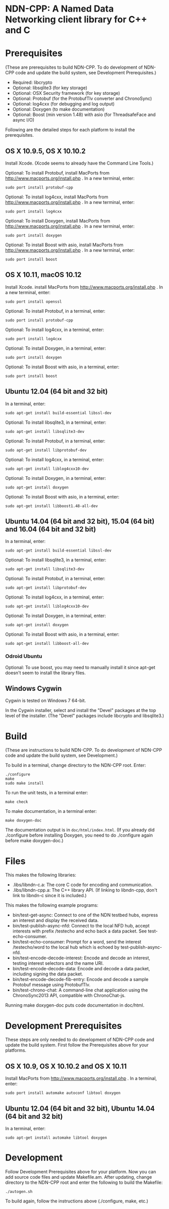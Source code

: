 NDN-CPP:  A Named Data Networking client library for C++ and C
==============================================================

Prerequisites
=============
(These are prerequisites to build NDN-CPP.  To do development of NDN-CPP code and update the build system,
 see Development Prerequisites.)

* Required: libcrypto
* Optional: libsqlite3 (for key storage)
* Optional: OSX Security framework (for key storage)
* Optional: Protobuf (for the ProtobufTlv converter and ChronoSync)
* Optional: log4cxx (for debugging and log output)
* Optional: Doxygen (to make documentation)
* Optional: Boost (min version 1.48) with asio (for ThreadsafeFace and async I/O)

Following are the detailed steps for each platform to install the prerequisites.

## OS X 10.9.5, OS X 10.10.2
Install Xcode.  (Xcode seems to already have the Command Line Tools.)

Optional: To install Protobuf, install MacPorts from http://www.macports.org/install.php .
In a new terminal, enter:

    sudo port install protobuf-cpp

Optional: To install log4cxx, install MacPorts from http://www.macports.org/install.php .
In a new terminal, enter:

    sudo port install log4cxx

Optional: To install Doxygen, install MacPorts from http://www.macports.org/install.php .
In a new terminal, enter:

    sudo port install doxygen

Optional: To install Boost with asio, install MacPorts from http://www.macports.org/install.php .
In a new terminal, enter:

    sudo port install boost

## OS X 10.11, macOS 10.12
Install Xcode.
install MacPorts from http://www.macports.org/install.php .
In a new terminal, enter:

    sudo port install openssl

Optional: To install Protobuf, in a terminal, enter:

    sudo port install protobuf-cpp

Optional: To install log4cxx, in a terminal, enter:

    sudo port install log4cxx

Optional: To install Doxygen, in a terminal, enter:

    sudo port install doxygen

Optional: To install Boost with asio, in a terminal, enter:

    sudo port install boost

## Ubuntu 12.04 (64 bit and 32 bit)
In a terminal, enter:

    sudo apt-get install build-essential libssl-dev

Optional: To install libsqlite3, in a terminal, enter:

    sudo apt-get install libsqlite3-dev

Optional: To install Protobuf, in a terminal, enter:

    sudo apt-get install libprotobuf-dev

Optional: To install log4cxx, in a terminal, enter:

    sudo apt-get install liblog4cxx10-dev

Optional: To install Doxygen, in a terminal, enter:

    sudo apt-get install doxygen

Optional: To install Boost with asio, in a terminal, enter:

    sudo apt-get install libboost1.48-all-dev

## Ubuntu 14.04 (64 bit and 32 bit), 15.04 (64 bit) and 16.04 (64 bit and 32 bit)
In a terminal, enter:

    sudo apt-get install build-essential libssl-dev

Optional: To install libsqlite3, in a terminal, enter:

    sudo apt-get install libsqlite3-dev

Optional: To install Protobuf, in a terminal, enter:

    sudo apt-get install libprotobuf-dev

Optional: To install log4cxx, in a terminal, enter:

    sudo apt-get install liblog4cxx10-dev

Optional: To install Doxygen, in a terminal, enter:

    sudo apt-get install doxygen

Optional: To install Boost with asio, in a terminal, enter:

    sudo apt-get install libboost-all-dev

### Odroid Ubuntu

Optional: To use boost, you may need to manually install it since apt-get doesn't seem
to install the library files.

## Windows Cygwin
Cygwin is tested on Windows 7 64-bit.

In the Cygwin installer, select and install the "Devel" packages at the top level of the installer.
(The "Devel" packages include libcrypto and libsqlite3.)

Build
=====
(These are instructions to build NDN-CPP. To do development of NDN-CPP code and update the build system, see Development.)

To build in a terminal, change directory to the NDN-CPP root.  Enter:

    ./configure
    make
    sudo make install

To run the unit tests, in a terminal enter:

    make check

To make documentation, in a terminal enter:

    make doxygen-doc

The documentation output is in `doc/html/index.html`. (If you already did ./configure
before installing Doxygen, you need to do ./configure again before make doxygen-doc.)

Files
=====
This makes the following libraries:

* .libs/libndn-c.a: The core C code for encoding and communication.
* .libs/libndn-cpp.a: The C++ library API.  (If linking to libndn-cpp, don't link to libndn-c since it is included.)

This makes the following example programs:

* bin/test-get-async: Connect to one of the NDN testbed hubs, express an interest and display the received data.
* bin/test-publish-async-nfd: Connect to the local NFD hub, accept interests with prefix /testecho and echo back a data packet. See test-echo-consumer.
* bin/test-echo-consumer: Prompt for a word, send the interest /testecho/word to the local hub which is echoed by test-publish-async-nfd.
* bin/test-encode-decode-interest: Encode and decode an interest, testing interest selectors and the name URI.
* bin/test-encode-decode-data: Encode and decode a data packet, including signing the data packet.
* bin/test-encode-decode-fib-entry: Encode and decode a sample Protobuf message using ProtobufTlv.
* bin/test-chrono-chat: A command-line chat application using the ChronoSync2013 API, compatible with ChronoChat-js.

Running make doxygen-doc puts code documentation in doc/html.

Development Prerequisites
=========================
These steps are only needed to do development of NDN-CPP code and update the build system.
First follow the Prerequisites above for your platforms.

## OS X 10.9, OS X 10.10.2 and OS X 10.11
Install MacPorts from http://www.macports.org/install.php .
In a terminal, enter:

    sudo port install automake autoconf libtool doxygen

## Ubuntu 12.04 (64 bit and 32 bit), Ubuntu 14.04 (64 bit and 32 bit)
In a terminal, enter:

    sudo apt-get install automake libtool doxygen

Development
===========
Follow Development Prerequisites above for your platform.
Now you can add source code files and update Makefile.am.
After updating, change directory to the NDN-CPP root and enter the following to build the Makefile:

    ./autogen.sh

To build again, follow the instructions above (./configure, make, etc.)
